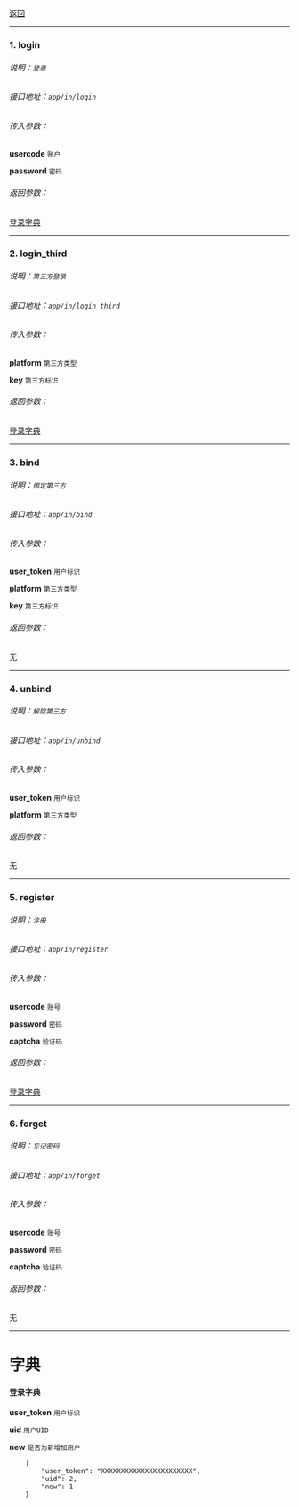 [返回](main.md)


***

### 1. login

###### 说明：`登录`

###### 接口地址：`app/in/login`

###### 传入参数：

**usercode** `账户` 

**password** `密码`

###### 返回参数：

[登录字典](#登录字典)

***




### 2. login_third

###### 说明：`第三方登录`

###### 接口地址：`app/in/login_third`

###### 传入参数：

**platform** `第三方类型` 

**key** `第三方标识`

###### 返回参数：

[登录字典](#登录字典)

***




### 3. bind

###### 说明：`绑定第三方`

###### 接口地址：`app/in/bind`

###### 传入参数：

**user_token** `用户标识`

**platform** `第三方类型` 

**key** `第三方标识`

###### 返回参数：

无

***





### 4. unbind

###### 说明：`解除第三方`

###### 接口地址：`app/in/unbind`

###### 传入参数：

**user_token** `用户标识`

**platform** `第三方类型` 


###### 返回参数：

无

***





### 5. register

###### 说明：`注册`

###### 接口地址：`app/in/register`

###### 传入参数：

**usercode** `账号` 

**password** `密码`

**captcha** `验证码`

###### 返回参数：

[登录字典](#登录字典)

***






### 6. forget

###### 说明：`忘记密码`

###### 接口地址：`app/in/forget`

###### 传入参数：

**usercode** `账号` 

**password** `密码`

**captcha** `验证码`

###### 返回参数：

无

***







# 字典


#### **登录字典**

**user_token**  `用户标识`

**uid**         `用户UID`

**new**         `是否为新增加用户`

```
    {
        "user_token": "XXXXXXXXXXXXXXXXXXXXXXX",
        "uid": 2,
        "new": 1
    }

```





